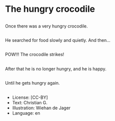 # The hungry crocodile

##
Once there was a very hungry crocodile.

##
He searched for food slowly and quietly. And then...

##
POW!!! The crocodile strikes!

##
After that he is no longer hungry, and he is happy.

##
Until he gets hungry again.

##
* License: [CC-BY]
* Text: Christian G.
* Illustration: Wiehan de Jager
* Language: en
